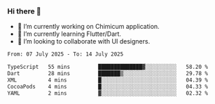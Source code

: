 ### Hi there 👋

<!--
**devcat37/devcat37** is a ✨ _special_ ✨ repository because its `README.md` (this file) appears on your GitHub profile.-->


- 🔭 I’m currently working on Chimicum application.
- 🌱 I’m currently learning Flutter/Dart.
- 👯 I’m looking to collaborate with UI designers.
<!-- - 🤔 I’m looking for help with ... -->

<!--START_SECTION:waka-->

```txt
From: 07 July 2025 - To: 14 July 2025

TypeScript   55 mins         ██████████████▓░░░░░░░░░░   58.20 %
Dart         28 mins         ███████▒░░░░░░░░░░░░░░░░░   29.78 %
XML          4 mins          █░░░░░░░░░░░░░░░░░░░░░░░░   04.39 %
CocoaPods    4 mins          █░░░░░░░░░░░░░░░░░░░░░░░░   04.33 %
YAML         2 mins          ▓░░░░░░░░░░░░░░░░░░░░░░░░   02.32 %
```

<!--END_SECTION:waka-->
